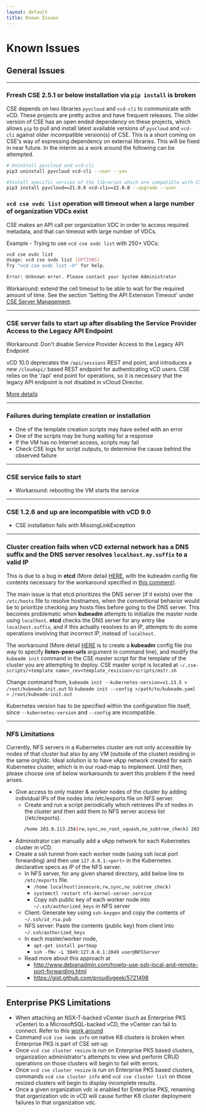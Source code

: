 ```yaml
---
layout: default
title: Known Issues
---
```

# Known Issues

<a name="general"></a>
## General Issues
---

### Frresh CSE 2.5.1 or below installation via `pip install` is broken
CSE depends on two libraries `pyvcloud` and `vcd-cli` to communicate with vCD.
These projects are pretty active and have frequent releases. The older version
of CSE has an open ended dependency on these projects, which allows `pip` to
pull and install  latest available versions of `pyvcloud` and `vcd-cli` against older
incompatible version(s) of CSE. This is a short coming on CSE's way of expressing
dependency on external libraries. This will be fixed in near future. In the interim
as a work around the following can be attempted.

```sh
# Uninstall pyvcloud and vcd-cli
pip3 uninstall pyvcloud vcd-cli --user --yes

#Install specific version of the libraries which are compatible with CSE 2.5.1 and CSE 2.0.0
pip3 install pyvcloud==21.0.0 vcd-cli==22.0.0 --upgrade --user
```

### `vcd cse ovdc list` operation will timeout when a large number of organization VDCs exist

CSE makes an API call per organization VDC in order to access required metadata, and that can timeout with large number of VDCs.

Example - Trying to use `vcd cse ovdc list` with 250+ VDCs:

```sh
vcd cse ovdc list
Usage: vcd cse ovdc list [OPTIONS]
Try "vcd cse ovdc list -h" for help.

Error: Unknown error. Please contact your System Administrator
```

Workaround: extend the cell timeout to be able to wait for the required amount of time. See the section 'Setting the API Extension Timeout' under [CSE Server Management](https://vmware.github.io/container-service-extension/CSE_SERVER_MANAGEMENT.html#extension-timeout).

---

### CSE server fails to start up after disabling the Service Provider Access to the Legacy API Endpoint

Workaround: Don't disable Service Provider Access to the Legacy API Endpoint

vCD 10.0 deprecates the `/api/sessions` REST end point, and introduces a new
`/cloudapi/` based REST endpoint for authenticating vCD users. CSE relies on
the '/api' end point for operations, so it is necessary that the legacy API
endpoint is not disabled in vCloud Director.

[More details](https://docs.vmware.com/en/vCloud-Director/10.0/com.vmware.vcloud.install.doc/GUID-84390C8F-E8C5-4137-A1A5-53EC27FE0024.html)

---

### Failures during template creation or installation

- One of the template creation scripts may have exited with an error
- One of the scripts may be hung waiting for a response
- If the VM has no Internet access, scripts may fail
- Check CSE logs for script outputs, to determine the cause behind the observed failure

---

### CSE service fails to start

- Workaround: rebooting the VM starts the service

---

### CSE 1.2.6 and up are incompatible with vCD 9.0

- CSE installation fails with MissingLinkException

---

### Cluster creation fails when vCD external network has a DNS suffix and the DNS server resolves `localhost.my.suffix` to a valid IP

This is due to a bug in **etcd** (More detail [HERE](https://github.com/kubernetes/kubernetes/issues/57709),
with the kubeadm config file contents necessary for the workaround specified in
[this comment](https://github.com/kubernetes/kubernetes/issues/57709#issuecomment-355709778)).

The main issue is that etcd prioritizes the DNS server (if it exists) over the
`/etc/hosts` file to resolve hostnames, when the conventional behavior would be
to prioritize checking any hosts files before going to the DNS server. This
becomes problematic when **kubeadm** attempts to initialize the master node
using `localhost`. **etcd** checks the DNS server for any entry like
`localhost.suffix`, and if this actually resolves to an IP, attempts to do some
operations involving that incorrect IP, instead of `localhost`.

The workaround (More detail [HERE](https://github.com/kubernetes/kubernetes/issues/57709#issuecomment-355709778)
is to create a **kubeadm** config file (no way to specify **listen-peer-urls**
argument in command line), and modify the `kubeadm init` command in the CSE
master script for the template of the cluster you are attempting to deploy.
CSE master script is located at
`~/.cse-scripts/<template name>_rev<template_revision>/scripts/mstr.sh`

Change command from,
`kubeadm init --kubernetes-version=v1.13.5 > /root/kubeadm-init.out`
to
`kubeadm init --config >/path/to/kubeadm.yaml > /root/kubeadm-init.out`

Kubernetes version has to be specified within the configuration file itself,
since `--kubernetes-version` and `--config` are incompatible.

---

<a name="nfs"></a>
### NFS Limitations

Currently, NFS servers in a Kubernetes cluster are not only accessible
by nodes of that cluster but also by any VM (outside of the cluster)
residing in the same orgVdc. Ideal solution is to have vApp network
created for each Kubernetes cluster, which is in our road-map to
implement. Until then, please choose one of below workarounds to
avert this problem if the need arises.

* Give access to only master & worker nodes of the cluster by adding individual
  IPs of the nodes into /etc/exports file on NFS server.
    * Create and run a script periodically which retrieves IPs of nodes in the
      cluster and then add them to NFS server access list (/etc/exports).
    ```sh
       /home 203.0.113.256(rw,sync,no_root_squash,no_subtree_check) 203.0.113.257(rw,sync,no_root_squash,no_subtree_check)
    ```
* Administrator can manually add a vApp network for each Kubernetes cluster in vCD.
* Create a ssh tunnel from each worker node (using ssh local port forwarding) and then
  use `127.0.0.1:<port>` in the Kubernetes declarative specs as IP of the NFS server.
    * In NFS server, for any given shared directory, add below line to `/etc/exports` file.
      * `/home localhost(insecure,rw,sync,no_subtree_check)`
      * `systemctl restart nfs-kernel-server.service`
      * Copy ssh public key of each worker node into `~/.ssh/authorized_keys` in NFS server
    * Client: Generate key using `ssh-keygen` and copy the contents of `~/.ssh/id_rsa.pub`
    * NFS server: Paste the contents (public key) from client into `~/.ssh/authorized_keys`
    * In each master/worker node,
      * `apt-get install portmap`
      * `ssh -fNv -L 3049:127.0.0.1:2049 user@NFSServer`
    * Read more about this approach at
      * http://www.debianadmin.com/howto-use-ssh-local-and-remote-port-forwarding.html
      * https://gist.github.com/proudlygeek/5721498

---

<a name="ent-pks"></a>
## Enterprise PKS Limitations

* When attaching an NSX-T-backed vCenter (such as Enterprise PKS vCenter) to a
MicrosoftSQL-backed vCD, the vCenter can fail to connect. Refer to this
[work around](https://docs.vmware.com/en/vCloud-Director/9.7/rn/vmware-vcloud-director-for-service-providers-97-release-notes.html)
* Command `vcd cse node info` on native K8 clusters is broken when
Enterprise PKS is part of CSE set-up
* Once `vcd cse cluster resize` is run on Enterprise PKS based clusters,
organization administrator's attempts to view and perform CRUD operations on those
clusters will begin to fail with errors.
* Once `vcd cse cluster resize` is run on Enterprise PKS based clusters, commands
`vcd cse cluster info` and `vcd cse cluster list` on those resized clusters will begin to display
incomplete results.
* Once a given organization vdc is enabled for Enterprise PKS,
renaming that organization vdc in vCD will cause further K8 cluster deployment
failures in that organization vdc.
